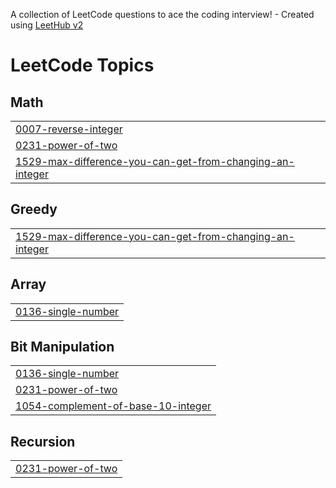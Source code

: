 A collection of LeetCode questions to ace the coding interview! - Created using [LeetHub v2](https://github.com/arunbhardwaj/LeetHub-2.0)
<!---LeetCode Topics Start-->
# LeetCode Topics
## Math
|  |
| ------- |
| [0007-reverse-integer](https://github.com/smruti-123-lang/DSA/tree/master/0007-reverse-integer) |
| [0231-power-of-two](https://github.com/smruti-123-lang/DSA/tree/master/0231-power-of-two) |
| [1529-max-difference-you-can-get-from-changing-an-integer](https://github.com/smruti-123-lang/DSA/tree/master/1529-max-difference-you-can-get-from-changing-an-integer) |
## Greedy
|  |
| ------- |
| [1529-max-difference-you-can-get-from-changing-an-integer](https://github.com/smruti-123-lang/DSA/tree/master/1529-max-difference-you-can-get-from-changing-an-integer) |
## Array
|  |
| ------- |
| [0136-single-number](https://github.com/smruti-123-lang/DSA/tree/master/0136-single-number) |
## Bit Manipulation
|  |
| ------- |
| [0136-single-number](https://github.com/smruti-123-lang/DSA/tree/master/0136-single-number) |
| [0231-power-of-two](https://github.com/smruti-123-lang/DSA/tree/master/0231-power-of-two) |
| [1054-complement-of-base-10-integer](https://github.com/smruti-123-lang/DSA/tree/master/1054-complement-of-base-10-integer) |
## Recursion
|  |
| ------- |
| [0231-power-of-two](https://github.com/smruti-123-lang/DSA/tree/master/0231-power-of-two) |
<!---LeetCode Topics End-->